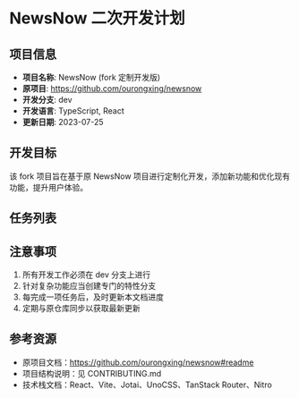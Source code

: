 # NewsNow 二次开发计划

## 项目信息
- **项目名称**: NewsNow (fork 定制开发版)
- **原项目**: https://github.com/ourongxing/newsnow
- **开发分支**: dev
- **开发语言**: TypeScript, React
- **更新日期**: 2023-07-25

## 开发目标
该 fork 项目旨在基于原 NewsNow 项目进行定制化开发，添加新功能和优化现有功能，提升用户体验。

## 任务列表

## 注意事项
1. 所有开发工作必须在 dev 分支上进行
2. 针对复杂功能应当创建专门的特性分支
3. 每完成一项任务后，及时更新本文档进度
4. 定期与原仓库同步以获取最新更新

## 参考资源
- 原项目文档：https://github.com/ourongxing/newsnow#readme
- 项目结构说明：见 CONTRIBUTING.md
- 技术栈文档：React、Vite、Jotai、UnoCSS、TanStack Router、Nitro
